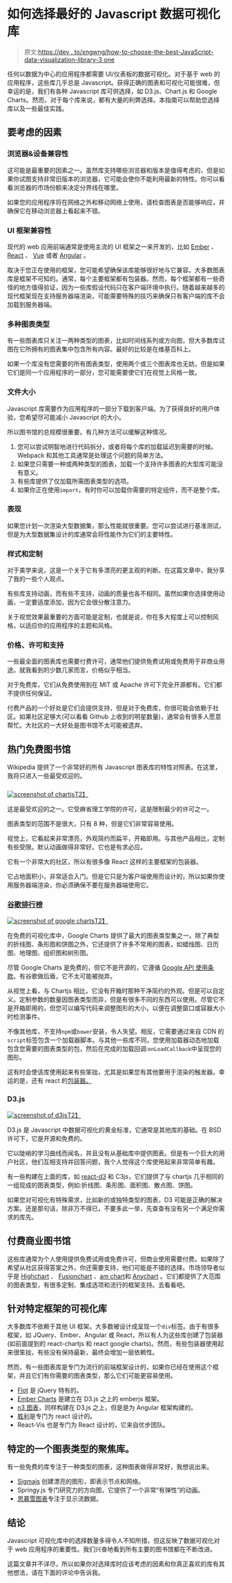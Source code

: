 # 如何选择最好的 Javascript 数据可视化库

> 原文:[https://dev . to/xngwng/how-to-choose-the-best-JavaScript-data-visualization-library-3 one](https://dev.to/xngwng/how-to-choose-the-best-javascript-data-visualization-library-3one)

任何以数据为中心的应用程序都需要 UI/仪表板的数据可视化。对于基于 web 的应用程序，这些库几乎总是 Javascript。获得正确的图表和可视化可能很难，但幸运的是，我们有各种 Javascript 库可供选择，如 D3.js、Chart.js 和 Google Charts。然而，对于每个库来说，都有大量的利弊选择。本指南可以帮助您选择库以及一些最佳实践。

## 要考虑的因素

### 浏览器&设备兼容性

这可能是最重要的因素之一。虽然库支持哪些浏览器和版本是值得考虑的，但是如果你试图支持非常旧版本的浏览器，它可能会使你不能利用最新的特性。你可以看看浏览器的市场份额来决定分界线在哪里。

如果您的应用程序将在网络之外和移动网络上使用，请检查图表是否能够响应，并确保它在移动浏览器上看起来不错。

### UI 框架兼容性

现代的 web 应用前端通常是使用主流的 UI 框架之一来开发的，比如 [Ember](https://www.emberjs.com) 、 [React](https://reactjs.org) 、 [Vue](https://vuejs.org) 或者 [Angular](https://angular.io) 。

取决于您正在使用的框架，您可能希望确保该库能够很好地与它兼容。大多数图表库是框架不可知的。通常，每个主要框架都有包装器。然而，每个框架都有一些奇怪的地方值得验证，因为一些库假设代码只在客户端环境中执行。随着越来越多的现代框架现在支持服务器端渲染，可能需要特殊的技巧来确保只有客户端的库不会加载到服务器端。

### 多种图表类型

有一些图表库只关注一两种类型的图表，比如时间线系列或方向图，但大多数库试图在它所拥有的图表集中包含所有内容。最好的比较是在维基百科上。

如果一个库没有您需要的所有图表类型，使用两个或三个图表库也无妨，但是如果它们是同一个应用程序的一部分，您可能需要使它们在视觉上风格一致。

### 文件大小

Javascript 库需要作为应用程序的一部分下载到客户端。为了获得良好的用户体验，您希望尽可能减小 Javascript 的大小。

所以图书馆的总规模很重要。有几种方法可以缓解这种情况。

1.  您可以尝试明智地进行代码拆分，或者将每个库的加载延迟到需要的时候。Webpack 和其他工具通常是处理这个问题的简单方法。
2.  如果您只需要一种或两种类型的图表，加载一个支持许多图表的大型库可能没有意义。
3.  有些库提供了仅加载所需图表类型的选项。
4.  如果你正在使用`import`，有时你可以加载你需要的特定组件，而不是整个库。

### 表现

如果您计划一次渲染大型数据集，那么性能就很重要。您可以尝试进行基准测试，但是为大型数据集设计的库通常会将性能作为它们的主要特性。

### 样式和定制

对于美学来说，这是一个关于它有多漂亮的更主观的判断。在这篇文章中，我分享了我的一些个人观点。

有些库支持动画，而有些不支持，动画的质量也各不相同。虽然如果你选择使用动画，一定要适度添加，因为它会很分散注意力。

关于视觉效果最重要的方面可能是定制，也就是说，你在多大程度上可以控制风格，以适应你的应用程序的主题和风格。

### 价格、许可和支持

一些最全面的图表库也需要付费许可，通常他们提供免费试用或免费用于非商业用途。就我看到的少数几家而言，价格似乎相当。

对于免费库，它们从免费使用到在 MIT 或 Apache 许可下完全开源都有。它们都不提供任何保证。

付费产品的一个好处是它们会提供支持，但是对于免费库，你很可能会依赖于社区。如果社区足够大(可以看看 Github 上收到的明星数量)，通常会有很多人愿意帮忙。大社区的一大好处是图书馆不太可能被遗弃。

## 热门免费图书馆

Wikipedia 提供了一个非常好的所有 Javascript 图表库的特性对照表。在这里，我将只进入一些最受欢迎的。

### 

[![screenshot of chartjs](img/679412069ba011080f51f9b15c3c888b.png)T2】](https://res.cloudinary.com/practicaldev/image/fetch/s--Et2oNeBL--/c_limit%2Cf_auto%2Cfl_progressive%2Cq_auto%2Cw_880/https://www.moesif.com/blimg/posts/technical/chartjs.png)

这是最受欢迎的之一。它受麻省理工学院的许可，这是限制最少的许可之一。

图表类型的范围不是很大，只有 8 种，但是它们非常容易使用。

视觉上，它看起来非常漂亮，外观简约而扁平，开箱即用。与其他产品相比，定制有些受限。默认动画做得非常好。它也是有求必应。

它有一个非常大的社区，所以有很多像 React 这样的主要框架的包装器。

它占地面积小，非常适合入门。但是它只是为客户端使用而设计的，所以如果你使用服务器端渲染，你必须确保不要在服务器端使用它。

### [谷歌排行榜](https://developers.google.com/chart/)

[![screenshot of google charts](img/5377eae7bc570535fcc7b18e270cf00c.png)T2】](https://res.cloudinary.com/practicaldev/image/fetch/s--qVOeKG-F--/c_limit%2Cf_auto%2Cfl_progressive%2Cq_auto%2Cw_880/https://www.moesif.com/blimg/posts/technical/googlecharts.png)

在免费的可视化库中，Google Charts 提供了最大的图表类型集之一。除了典型的折线图、条形图和饼图之外，它还提供了许多不常用的图表，如蜡烛图、日历图、地理图、组织图和树形图。

尽管 Google Charts 是免费的，但它不是开源的，它遵循 [Google API 使用条款](https://developers.google.com/terms/)。有谷歌做后盾，它不太可能被抛弃。

从视觉上看，与 Chartjs 相比，它没有开箱时那种干净简约的外观。但是可以自定义。定制参数的数量因图表类型而异，但是有很多不同的东西可以使用。尽管它不是开箱即用的，但您可以编写代码来调整图形的大小，以便在调整窗口或容器大小时检测事件。

不像其他库，不支持`npm`或`bower`安装，令人失望。相反，它需要通过来自 CDN 的`script`标签包含一个加载器脚本。与其他一些库不同，您使用加载器动态地加载包含您需要的图表类型的包，然后在完成的加载回调:`onLoadCallback`中呈现您的图形。

这有时会使该库使用起来有些笨拙，尤其是如果您有其他要用于渲染的触发器。幸运的是，还有 react 的[包装器。](https://github.com/RakanNimer/react-google-charts/tree/master/src/components)

### D3.js

[![screenshot of d3js](img/a1f146a54635edc3fb777a6a06e9ec67.png)T2】](https://res.cloudinary.com/practicaldev/image/fetch/s--RaCd52mN--/c_limit%2Cf_auto%2Cfl_progressive%2Cq_auto%2Cw_880/https://www.moesif.com/blimg/posts/technical/d3js.png)

D3.js 是 Javascript 中数据可视化的黄金标准，它通常是其他库的基础。在 BSD 许可下，它是开源和免费的。

它以陡峭的学习曲线而闻名，并且没有从基础库中提供图表。但是有一个巨大的用户社区，他们互相支持并回答问题，我个人觉得这个库使用起来非常简单有趣。

有一些构建在上面的库，如 [react-d3](http://www.reactd3.org/) 和 C3js，它们提供了与 chartjs 几乎相同的一组现成的图表类型，例如:折线图、条形图、面积图、散点图、饼图。

如果您对可视化有特殊需求，比如新的或独特类型的图表，D3 可能是正确的解决方案。还是那句话，除非万不得已，不要多此一举，先查查有没有另一个满足你需求的库先。

## 付费商业图书馆

这些库通常为个人使用提供免费试用或免费许可，但商业使用需要付费。如果除了希望从社区获得答案之外，你还需要支持，他们可能是不错的选择。市场领导者似乎是 [Highchart](https://www.highcharts.com) 、 [Fusionchart](https://www.fusioncharts.com/) 、[am chart](https://www.amcharts.com/)和 [Anychart](https://www.anychart.com/) 。它们都提供了大范围的图表类型，有很多定制、集成选项和流行的框架支持。去看看吧。

## 针对特定框架的可视化库

大多数库不依赖于其他 UI 框架。大多数被设计成呈现一个`div`标签。由于有很多框架，如 JQuery、Ember、Angular 或 React，所以有人为这些库创建了包装器(如前面提到的 react-chartjs 和 react google charts)。然而，有些包装器使用起来很笨拙，有些没有保持最新，最终会增加一层依赖性。

然而，有一些图表库是专门为流行的前端框架设计的，如果你已经在使用这个框架，并且它们有你需要的图表类型，那么它们可能更容易使用。

*   [Flot](http://www.flotcharts.org/) 是 jQuery 特有的。
*   [Ember Charts](http://opensource.addepar.com/ember-charts/) 是建立在 D3.js 之上的 emberjs 框架。
*   [n3 图表](https://n3-charts.github.io/line-chart/#/home)，同样构建在 D3.js 之上，但是是为 Angular 框架构建的。
*   [胜利](http://formidable.com/open-source/victory)是专门为 react 设计的。
*   React-Vis 也是专门为 React 设计的，它来自优步团队。

## 特定的一个图表类型的聚焦库。

有一些免费的库专注于一种类型的图表，这种图表做得非常好，我想说出来。

*   [Sigmajs](http://sigmajs.org/) 创建漂亮的图形，即表示节点和网络。
*   Springy.js 专门研究力的方向图，它提供了一个非常“有弹性”的动画。
*   [思慕雪图表](http://smoothiecharts.org/)专注于显示流数据。

## 结论

Javascript 可视化库中的选择数量多得令人不知所措，但这反映了数据可视化对于 web 应用程序的重要性。我们兴奋地看到所有主要的图书馆都在不断改进。

这篇文章并不详尽，所以如果你对选择库时应该考虑的因素和你真正喜欢的库有其他想法，请在下面的评论中告诉我。